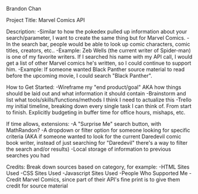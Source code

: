Brandon Chan

Project Title: Marvel Comics API

Description: 
-Similar to how the pokedex pulled up information about your search/parameter, I want to create the same thing but for Marvel Comics.
-In the search bar, people would be able to look up comic characters, comic titles, creators, etc..
-Example: Zeb Wells (the current writer of Spider-man) is one of my favorite writers. If I searched his name with my API call, I would get a list of other Marvel comics he's written, so I could continue to support him.
-Example: If someone wanted Black Panther source material to read before the upcoming movie, I could search "Black Panther".

How to Get Started: 
-Wireframe my "end product/goal" AKA how things should be laid out and what information it should contain
-Brainstorm and list what tools/skills/functions/methods I think I need to actualize this
-Trello my initial timeline, breaking down every single task I can think of. From start to finish. Explicitly budgeting in buffer time for office hours, mishaps, etc. 

If time allows, extensions: 
-A "Surprise Me" search button, with MathRandon?
-A dropdown or filter option for someone looking for specific criteria (AKA if someone wanted to look for the current Daredevil comic book writer, instead of just searching for "Daredevil" there's a way to filter the search and/or results)
-Local storage of information to previous searches you had

Credits: 
Break down sources based on category, for example: 
-HTML Sites Used
-CSS Sites Used
-Javascript Sites Used
-People Who Supported Me
-Credit Marvel Comics, since part of their API's fine print is to give them credit for source material